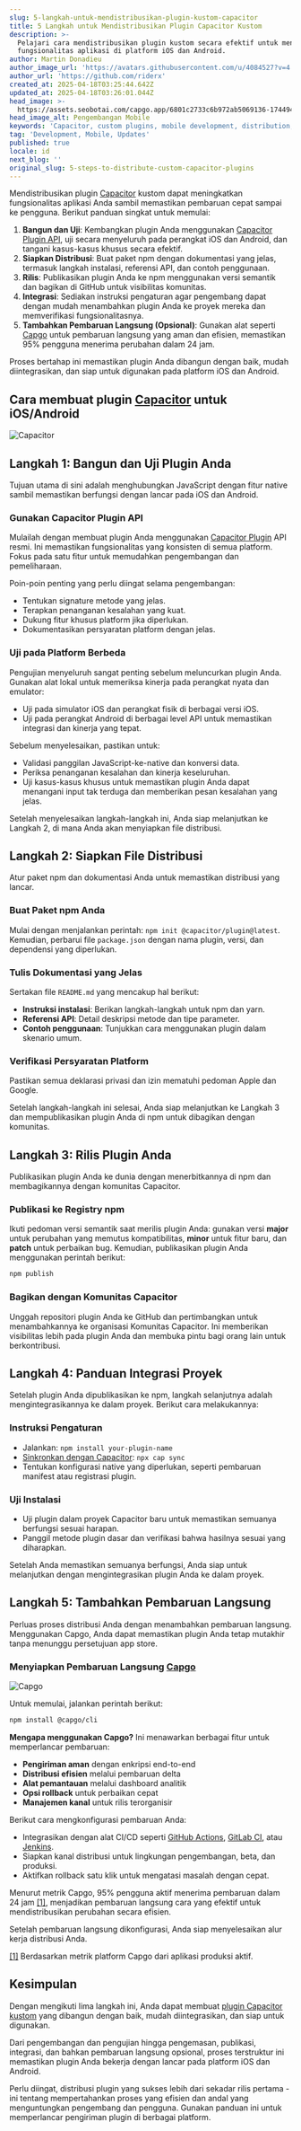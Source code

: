 ```yaml
---
slug: 5-langkah-untuk-mendistribusikan-plugin-kustom-capacitor
title: 5 Langkah untuk Mendistribusikan Plugin Capacitor Kustom
description: >-
  Pelajari cara mendistribusikan plugin kustom secara efektif untuk meningkatkan
  fungsionalitas aplikasi di platform iOS dan Android.
author: Martin Donadieu
author_image_url: 'https://avatars.githubusercontent.com/u/4084527?v=4'
author_url: 'https://github.com/riderx'
created_at: 2025-04-18T03:25:44.642Z
updated_at: 2025-04-18T03:26:01.044Z
head_image: >-
  https://assets.seobotai.com/capgo.app/6801c2733c6b972ab5069136-1744946761044.jpg
head_image_alt: Pengembangan Mobile
keywords: 'Capacitor, custom plugins, mobile development, distribution, live updates'
tag: 'Development, Mobile, Updates'
published: true
locale: id
next_blog: ''
original_slug: 5-steps-to-distribute-custom-capacitor-plugins
---
```

Mendistribusikan plugin [Capacitor](https://capacitorjs.com/) kustom dapat meningkatkan fungsionalitas aplikasi Anda sambil memastikan pembaruan cepat sampai ke pengguna. Berikut panduan singkat untuk memulai:

1. **Bangun dan Uji**: Kembangkan plugin Anda menggunakan [Capacitor Plugin API](https://capgo.app/blog/capacitor-comprehensive-guide/), uji secara menyeluruh pada perangkat iOS dan Android, dan tangani kasus-kasus khusus secara efektif.
2. **Siapkan Distribusi**: Buat paket npm dengan dokumentasi yang jelas, termasuk langkah instalasi, referensi API, dan contoh penggunaan.
3. **Rilis**: Publikasikan plugin Anda ke npm menggunakan versi semantik dan bagikan di GitHub untuk visibilitas komunitas.
4. **Integrasi**: Sediakan instruksi pengaturan agar pengembang dapat dengan mudah menambahkan plugin Anda ke proyek mereka dan memverifikasi fungsionalitasnya.
5. **Tambahkan Pembaruan Langsung (Opsional)**: Gunakan alat seperti [Capgo](https://capgo.app/) untuk pembaruan langsung yang aman dan efisien, memastikan 95% pengguna menerima perubahan dalam 24 jam.

Proses bertahap ini memastikan plugin Anda dibangun dengan baik, mudah diintegrasikan, dan siap untuk digunakan pada platform iOS dan Android.

## Cara membuat plugin [Capacitor](https://capacitorjs.com/) untuk iOS/Android

![Capacitor](https://assets.seobotai.com/capgo.app/6801c2733c6b972ab5069136/7e137b9b90adb3934b29b03381f213c1.jpg)

<Steps>

## Langkah 1: Bangun dan Uji Plugin Anda

Tujuan utama di sini adalah menghubungkan JavaScript dengan fitur native sambil memastikan berfungsi dengan lancar pada iOS dan Android.

### Gunakan Capacitor Plugin API

Mulailah dengan membuat plugin Anda menggunakan [Capacitor Plugin](https://capgo.app/blog/capacitor-comprehensive-guide/) API resmi. Ini memastikan fungsionalitas yang konsisten di semua platform. Fokus pada satu fitur untuk memudahkan pengembangan dan pemeliharaan.

Poin-poin penting yang perlu diingat selama pengembangan:

- Tentukan signature metode yang jelas.
- Terapkan penanganan kesalahan yang kuat.
- Dukung fitur khusus platform jika diperlukan.
- Dokumentasikan persyaratan platform dengan jelas.

### Uji pada Platform Berbeda

Pengujian menyeluruh sangat penting sebelum meluncurkan plugin Anda. Gunakan alat lokal untuk memeriksa kinerja pada perangkat nyata dan emulator:

- Uji pada simulator iOS dan perangkat fisik di berbagai versi iOS.
- Uji pada perangkat Android di berbagai level API untuk memastikan integrasi dan kinerja yang tepat.

Sebelum menyelesaikan, pastikan untuk:

- Validasi panggilan JavaScript-ke-native dan konversi data.
- Periksa penanganan kesalahan dan kinerja keseluruhan.
- Uji kasus-kasus khusus untuk memastikan plugin Anda dapat menangani input tak terduga dan memberikan pesan kesalahan yang jelas.

Setelah menyelesaikan langkah-langkah ini, Anda siap melanjutkan ke Langkah 2, di mana Anda akan menyiapkan file distribusi.

## Langkah 2: Siapkan File Distribusi

Atur paket npm dan dokumentasi Anda untuk memastikan distribusi yang lancar.

### Buat Paket npm Anda

Mulai dengan menjalankan perintah: `npm init @capacitor/plugin@latest`. Kemudian, perbarui file `package.json` dengan nama plugin, versi, dan dependensi yang diperlukan.

### Tulis Dokumentasi yang Jelas

Sertakan file `README.md` yang mencakup hal berikut:

- **Instruksi instalasi**: Berikan langkah-langkah untuk npm dan yarn.
- **Referensi API**: Detail deskripsi metode dan tipe parameter.
- **Contoh penggunaan**: Tunjukkan cara menggunakan plugin dalam skenario umum.

### Verifikasi Persyaratan Platform

Pastikan semua deklarasi privasi dan izin mematuhi pedoman Apple dan Google.

Setelah langkah-langkah ini selesai, Anda siap melanjutkan ke Langkah 3 dan mempublikasikan plugin Anda di npm untuk dibagikan dengan komunitas.

## Langkah 3: Rilis Plugin Anda

Publikasikan plugin Anda ke dunia dengan menerbitkannya di npm dan membagikannya dengan komunitas Capacitor.

### Publikasi ke Registry npm

Ikuti pedoman versi semantik saat merilis plugin Anda: gunakan versi **major** untuk perubahan yang memutus kompatibilitas, **minor** untuk fitur baru, dan **patch** untuk perbaikan bug. Kemudian, publikasikan plugin Anda menggunakan perintah berikut:

```bash
npm publish
```

### Bagikan dengan Komunitas Capacitor

Unggah repositori plugin Anda ke GitHub dan pertimbangkan untuk menambahkannya ke organisasi Komunitas Capacitor. Ini memberikan visibilitas lebih pada plugin Anda dan membuka pintu bagi orang lain untuk berkontribusi.

## Langkah 4: Panduan Integrasi Proyek

Setelah plugin Anda dipublikasikan ke npm, langkah selanjutnya adalah mengintegrasikannya ke dalam proyek. Berikut cara melakukannya:

### Instruksi Pengaturan

- Jalankan: `npm install your-plugin-name`
- [Sinkronkan dengan Capacitor](https://capgo.app/plugins/capacitor-updater/): `npx cap sync`
- Tentukan konfigurasi native yang diperlukan, seperti pembaruan manifest atau registrasi plugin.

### Uji Instalasi

- Uji plugin dalam proyek Capacitor baru untuk memastikan semuanya berfungsi sesuai harapan.
- Panggil metode plugin dasar dan verifikasi bahwa hasilnya sesuai yang diharapkan.

Setelah Anda memastikan semuanya berfungsi, Anda siap untuk melanjutkan dengan mengintegrasikan plugin Anda ke dalam proyek.

## Langkah 5: Tambahkan Pembaruan Langsung

Perluas proses distribusi Anda dengan menambahkan pembaruan langsung. Menggunakan Capgo, Anda dapat memastikan plugin Anda tetap mutakhir tanpa menunggu persetujuan app store.

### Menyiapkan Pembaruan Langsung [Capgo](https://capgo.app/)

![Capgo](https://assets.seobotai.com/capgo.app/6801c2733c6b972ab5069136/d09851ee64a6d6c4e2e08ff1d656af11.jpg)

Untuk memulai, jalankan perintah berikut:

```bash
npm install @capgo/cli
```

**Mengapa menggunakan Capgo?** Ini menawarkan berbagai fitur untuk memperlancar pembaruan:

- **Pengiriman aman** dengan enkripsi end-to-end
- **Distribusi efisien** melalui pembaruan delta
- **Alat pemantauan** melalui dashboard analitik
- **Opsi rollback** untuk perbaikan cepat
- **Manajemen kanal** untuk rilis terorganisir

Berikut cara mengkonfigurasi pembaruan Anda:

- Integrasikan dengan alat CI/CD seperti [GitHub Actions](https://docs.github.com/actions), [GitLab CI](https://docs.gitlab.com/ee/ci/), atau [Jenkins](https://www.jenkins.io/).
- Siapkan kanal distribusi untuk lingkungan pengembangan, beta, dan produksi.
- Aktifkan rollback satu klik untuk mengatasi masalah dengan cepat.

Menurut metrik Capgo, 95% pengguna aktif menerima pembaruan dalam 24 jam [\[1\]](https://capgo.app/), menjadikan pembaruan langsung cara yang efektif untuk mendistribusikan perubahan secara efisien.

Setelah pembaruan langsung dikonfigurasi, Anda siap menyelesaikan alur kerja distribusi Anda.

[\[1\]](https://capgo.app/) Berdasarkan metrik platform Capgo dari aplikasi produksi aktif.

## Kesimpulan

Dengan mengikuti lima langkah ini, Anda dapat membuat [plugin Capacitor kustom](https://capgo.app/blog/release-of-a-brand-new-capacitor-social-login/) yang dibangun dengan baik, mudah diintegrasikan, dan siap untuk digunakan.

Dari pengembangan dan pengujian hingga pengemasan, publikasi, integrasi, dan bahkan pembaruan langsung opsional, proses terstruktur ini memastikan plugin Anda bekerja dengan lancar pada platform iOS dan Android.

Perlu diingat, distribusi plugin yang sukses lebih dari sekadar rilis pertama - ini tentang mempertahankan proses yang efisien dan andal yang menguntungkan pengembang dan pengguna. Gunakan panduan ini untuk memperlancar pengiriman plugin di berbagai platform.

